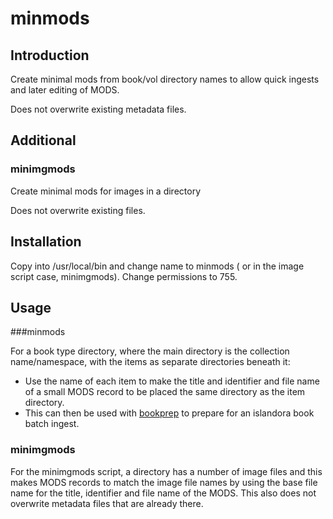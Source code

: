 # minmods

## Introduction
Create minimal mods from book/vol directory names to allow quick ingests and later editing of MODS.

Does not overwrite existing metadata files.

## Additional

### minimgmods

Create minimal mods for images in a directory

Does not overwrite existing files.

## Installation

Copy into /usr/local/bin and change name to minmods ( or in the image script case, minimgmods).
Change permissions to 755.

## Usage
###minmods

For a book type directory, where the main directory is the collection name/namespace, with the items as separate directories beneath it:

* Use the name of each item to make the title and identifier and file name of a small MODS record to be placed the same directory as the item directory.
* This can then be used with [bookprep](https://github.com/utkdigitalinitiatives/bookprep) to prepare for an islandora book batch ingest.

### minimgmods

For the minimgmods script, a directory has a number of image files and this makes MODS records to match the image file names by using the base file name for the title, identifier and file name of the MODS. This also does not overwrite metadata files that are already there.

